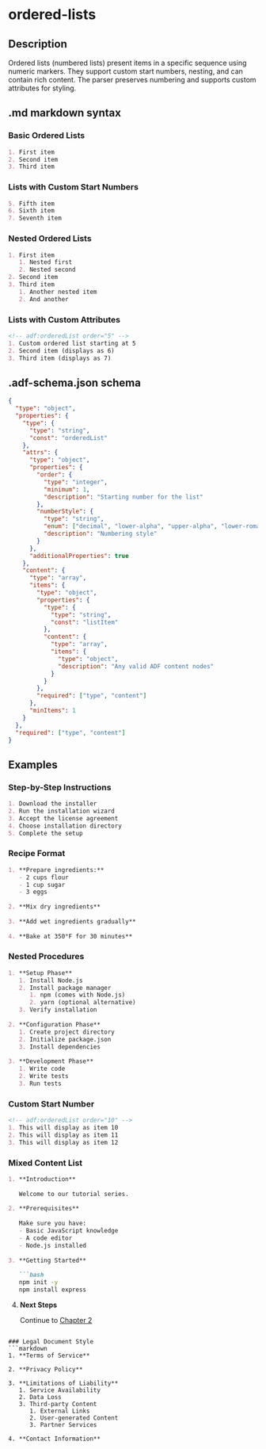 # ordered-lists

## Description

Ordered lists (numbered lists) present items in a specific sequence using numeric markers. They support custom start numbers, nesting, and can contain rich content. The parser preserves numbering and supports custom attributes for styling.

## .md markdown syntax

### Basic Ordered Lists
```markdown
1. First item
2. Second item
3. Third item
```

### Lists with Custom Start Numbers
```markdown
5. Fifth item
6. Sixth item
7. Seventh item
```

### Nested Ordered Lists
```markdown
1. First item
   1. Nested first
   2. Nested second
2. Second item
3. Third item
   1. Another nested item
   2. And another
```

### Lists with Custom Attributes
```markdown
<!-- adf:orderedList order="5" -->
1. Custom ordered list starting at 5
2. Second item (displays as 6)
3. Third item (displays as 7)
```

## .adf-schema.json schema

```json
{
  "type": "object",
  "properties": {
    "type": {
      "type": "string",
      "const": "orderedList"
    },
    "attrs": {
      "type": "object",
      "properties": {
        "order": {
          "type": "integer",
          "minimum": 1,
          "description": "Starting number for the list"
        },
        "numberStyle": {
          "type": "string",
          "enum": ["decimal", "lower-alpha", "upper-alpha", "lower-roman", "upper-roman"],
          "description": "Numbering style"
        }
      },
      "additionalProperties": true
    },
    "content": {
      "type": "array",
      "items": {
        "type": "object",
        "properties": {
          "type": {
            "type": "string",
            "const": "listItem"
          },
          "content": {
            "type": "array",
            "items": {
              "type": "object",
              "description": "Any valid ADF content nodes"
            }
          }
        },
        "required": ["type", "content"]
      },
      "minItems": 1
    }
  },
  "required": ["type", "content"]
}
```

## Examples

### Step-by-Step Instructions
```markdown
1. Download the installer
2. Run the installation wizard
3. Accept the license agreement
4. Choose installation directory
5. Complete the setup
```

### Recipe Format
```markdown
1. **Prepare ingredients:**
   - 2 cups flour
   - 1 cup sugar
   - 3 eggs
   
2. **Mix dry ingredients**
   
3. **Add wet ingredients gradually**
   
4. **Bake at 350°F for 30 minutes**
```

### Nested Procedures
```markdown
1. **Setup Phase**
   1. Install Node.js
   2. Install package manager
      1. npm (comes with Node.js)
      2. yarn (optional alternative)
   3. Verify installation
   
2. **Configuration Phase**
   1. Create project directory
   2. Initialize package.json
   3. Install dependencies
   
3. **Development Phase**
   1. Write code
   2. Write tests
   3. Run tests
```

### Custom Start Number
```markdown
<!-- adf:orderedList order="10" -->
1. This will display as item 10
2. This will display as item 11
3. This will display as item 12
```

### Mixed Content List
```markdown
1. **Introduction**
   
   Welcome to our tutorial series.
   
2. **Prerequisites**
   
   Make sure you have:
   - Basic JavaScript knowledge
   - A code editor
   - Node.js installed
   
3. **Getting Started**
   
   ```bash
   npm init -y
   npm install express
   ```
   
4. **Next Steps**
   
   Continue to [Chapter 2](https://example.com/chapter2)
```

### Legal Document Style
```markdown
1. **Terms of Service**

2. **Privacy Policy**

3. **Limitations of Liability**
   1. Service Availability
   2. Data Loss
   3. Third-party Content
      1. External Links
      2. User-generated Content
      3. Partner Services

4. **Contact Information**
```